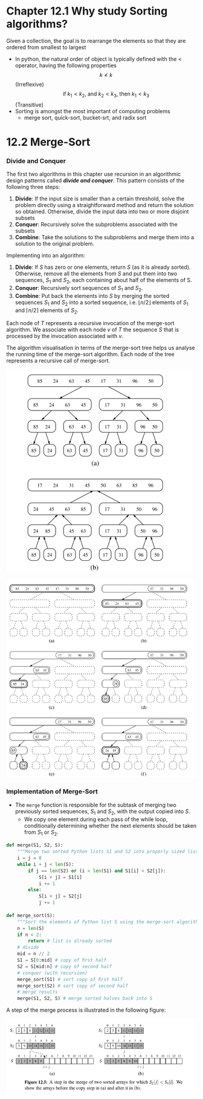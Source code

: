 # Chapter 12.1 Why study Sorting algorithms?
Given a collection, the goal is to rearrange the elements so that they are ordered from smallest to largest
- In python, the natural order of object is typically defined with the $<$ operator, having the following properties
$$k \nless k$$ (Irreflexive)
$$ \text{if} \; k_{1} < k_{2}, \; \text{and} \; k_{2} < k_{3}, \; \text{then} \; k_{1} < k_{3} $$ (Transitive)
- Sorting is amongst the most important of computing problems
  - merge sort, quick-sort, bucket-srt, and radix sort
  
# 12.2 Merge-Sort
### Divide and Conquer
The first two algorithms in this chapter use recursion in an algorithmic design patterns called ***divide and conquer***. This pattern consists of the following three steps:
1. **Divide**: If the input size is smaller than a certain threshold, solve the problem directly using a straightforward method and return the solution so obtained. Otherwise, divide the input data into two or more disjoint subsets
2. **Conquer**: Recursively solve the subproblems associated with the subsets
3. **Combine**: Take the solutions to the subproblems and merge them into a solution to the original problem.

Implementing into an algorithm:
1. **Divide**: If $S$ has zero or one elements, return $S$ (as it is already sorted). Otherwise, remove all the elements from $S$ and put them into two sequences, $S_{1}$ and $S_{2}$, each containing about half of the elements of S.
2. **Conquer**: Recursively sort sequences of $S_{1}$ and $S_{2}$.
3. **Combine**: Put back the elements into $S$ by merging the sorted sequences $S_{1}$ and $S_{2}$ into a sorted sequence, i.e. $\lfloor n/2 \rfloor$ elements of $S_{1}$ and $\lceil n/2 \rceil$ elements of $S_{2}$.

Each node of $T$ represents a recursive invocation of the merge-sort algorithm. We associate with each node $v$ of $T$ the sequence $S$ that is processed by the invocation associated with $v$.

The algorithm visualisation in terms of the merge-sort tree helps us analyse the running time of the merge-sort algorithm. Each node of the tree represents a recursive call of merge-sort.

![Alt text](assets/IMG9.png)

![Alt text](assets/IMG10.png)

### Implementation of Merge-Sort
- The ``merge`` function is responsible for the subtask of merging two previously sorted sequences, $S_{1}$ and $S_{2}$, with the output copied into $S$. 
  - We copy one element during each pass of the while loop, conditionally determining whether the next elements should be taken from $S_{1}$ or $S_{2}$.

```python
def merge(S1, S2, S):
    """Merge two sorted Python lists S1 and S2 into properly sized list S"""
    i = j = 0
    while i + j < len(S):
        if j == len(S2) or (i < len(S1) and S1[i] < S2[j]):
            S[i + j] = S1[i]
            i += 1
        else:
            S[i + j] = S2[j]
            j += 1

def merge_sort(S):
    """Sort the elements of Python list S using the merge-sort algorithm."""
    n = len(S)
    if n < 2:
        return # list is already sorted
    # divide
    mid = n // 2
    S1 = S[0:mid] # copy of ﬁrst half
    S2 = S[mid:n] # copy of second half
    # conquer (with recursion)
    merge_sort(S1) # sort copy of ﬁrst half
    merge_sort(S2) # sort copy of second half
    # merge results
    merge(S1, S2, S) # merge sorted halves back into S
```
A step of the merge process is illustrated in the following figure:

![Alt text](assets/IMG11.png)
